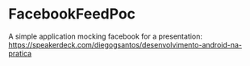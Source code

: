 # FacebookFeedPoc
A simple application mocking facebook for a presentation: https://speakerdeck.com/diegogsantos/desenvolvimento-android-na-pratica
